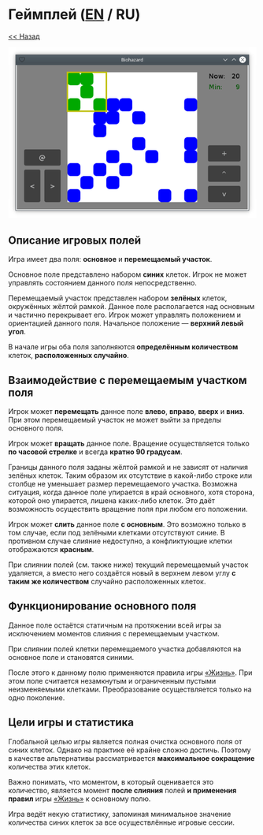 # Геймплей ([EN](gameplay.md) / RU)

[<< Назад](README_ru.md)

![](screenshot.png)

## Описание игровых полей

Игра имеет два поля: **основное** и **перемещаемый участок**.

Основное поле представлено набором **синих** клеток. Игрок не может управлять состоянием данного поля непосредственно.

Перемещаемый участок представлен набором **зелёных** клеток, окружённых жёлтой рамкой. Данное поле располагается над основным и частично перекрывает его. Игрок может управлять положением и ориентацией данного поля. Начальное положение &mdash; **верхний левый угол**.

В начале игры оба поля заполняются **определённым количеством** клеток, **расположенных случайно**.

## Взаимодействие с перемещаемым участком поля

Игрок может **перемещать** данное поле **влево**, **вправо**, **вверх** и **вниз**. При этом перемещаемый участок не может выйти за пределы основного поля.

Игрок может **вращать** данное поле. Вращение осуществляется только **по часовой стрелке** и всегда **кратно 90 градусам**.

Границы данного поля заданы жёлтой рамкой и не зависят от наличия зелёных клеток. Таким образом их отсутствие в какой-либо строке или столбце не уменьшает размер перемещаемого участка. Возможна ситуация, когда данное поле упирается в край основного, хотя сторона, которой оно упирается, лишена каких-либо клеток. Это даёт возможность осуществить вращение поля при любом его положении.

Игрок может **слить** данное поле **с основным**. Это возможно только в том случае, если под зелёными клетками отсутствуют синие. В противном случае слияние недоступно, а конфликтующие клетки отображаются **красным**.

При слиянии полей (см. также ниже) текущий перемещаемый участок удаляется, а вместо него создаётся новый в верхнем левом углу **с таким же количеством** случайно расположенных клеток.

## Функционирование основного поля

Данное поле остаётся статичным на протяжении всей игры за исключением моментов слияния с перемещаемым участком.

При слиянии полей клетки перемещаемого участка добавляются на основное поле и становятся синими.

После этого к данному полю применяются правила игры [&laquo;Жизнь&raquo;](https://ru.wikipedia.org/wiki/Игра_«Жизнь»). При этом поле считается незамкнутым и ограниченным пустыми неизменяемыми клетками. Преобразование осуществляется только на одно поколение.

## Цели игры и статистика

Глобальной целью игры является полная очистка основного поля от синих клеток. Однако на практике её крайне сложно достичь. Поэтому в качестве альтернативы рассматривается **максимальное сокращение** количества этих клеток.

Важно понимать, что моментом, в который оценивается это количество, является момент **после слияния** полей **и применения правил** игры [&laquo;Жизнь&raquo;](https://ru.wikipedia.org/wiki/Игра_«Жизнь») к основному полю.

Игра ведёт некую статистику, запоминая минимальное значение количества синих клеток за все осуществлённые игровые сессии.
